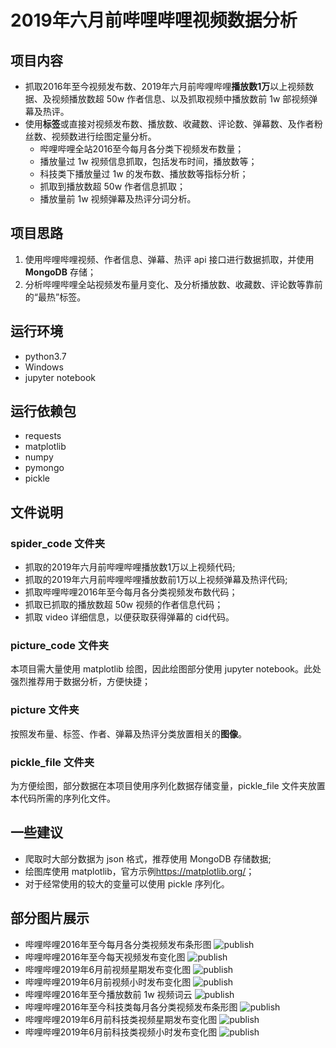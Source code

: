 # 2019年六月前哔哩哔哩视频数据分析
## 项目内容
* 抓取2016年至今视频发布数、2019年六月前哔哩哔哩**播放数1万**以上视频数据、及视频播放数超 50w 作者信息、以及抓取视频中播放数前 1w 部视频弹幕及热评。
* 使用**标签**或直接对视频发布数、播放数、收藏数、评论数、弹幕数、及作者粉丝数、视频数进行绘图定量分析。
  * 哔哩哔哩全站2016至今每月各分类下视频发布数量；
  * 播放量过 1w 视频信息抓取，包括发布时间，播放数等；
  * 科技类下播放量过 1w 的发布数、播放数等指标分析；
  * 抓取到播放数超 50w 作者信息抓取；
  * 播放量前 1w 视频弹幕及热评分词分析。
## 项目思路
1. 使用哔哩哔哩视频、作者信息、弹幕、热评 api 接口进行数据抓取，并使用 **MongoDB** 存储；
2. 分析哔哩哔哩全站视频发布量月变化、及分析播放数、收藏数、评论数等靠前的“最热”标签。
## 运行环境
* python3.7
* Windows
* jupyter notebook
## 运行依赖包
* requests
* matplotlib
* numpy
* pymongo
* pickle
## 文件说明
### spider_code 文件夹
* 抓取的2019年六月前哔哩哔哩播放数1万以上视频代码;
* 抓取的2019年六月前哔哩哔哩播放数前1万以上视频弹幕及热评代码;
* 抓取哔哩哔哩2016年至今每月各分类视频发布数代码；
* 抓取已抓取的播放数超 50w 视频的作者信息代码；
* 抓取 video 详细信息，以便获取获得弹幕的 cid代码。
### picture_code 文件夹
本项目需大量使用 matplotlib 绘图，因此绘图部分使用 jupyter notebook。此处强烈推荐用于数据分析，方便快捷；
### picture 文件夹
按照发布量、标签、作者、弹幕及热评分类放置相关的**图像**。
### pickle_file 文件夹
为方便绘图，部分数据在本项目使用序列化数据存储变量，pickle_file 文件夹放置本代码所需的序列化文件。
## 一些建议
* 爬取时大部分数据为 json 格式，推荐使用 MongoDB 存储数据;
* 绘图库使用 matplotlib，官方示例<https://matplotlib.org/>；
* 对于经常使用的较大的变量可以使用 pickle 序列化。
## 部分图片展示
* 哔哩哔哩2016年至今每月各分类视频发布条形图
![publish](picture/total/16_19_publish.png)<br>
* 哔哩哔哩2016年至今每天视频发布变化图
![publish](picture/total/send.png)<br>
* 哔哩哔哩2019年6月前视频星期发布变化图
![publish](picture/total/week.png)<br>
* 哔哩哔哩2019年6月前视频小时发布变化图
![publish](picture/total/hour.png)<br>
* 哔哩哔哩2016年至今播放数前 1w 视频词云
![publish](picture/danmaku_hotcomment/danmaku.png)<br>
* 哔哩哔哩2016年至今科技类每月各分类视频发布条形图
![publish](picture/technology/16_19_publish.png)<br>
* 哔哩哔哩2019年6月前科技类视频星期发布变化图
![publish](picture/technology/tech_week.png)<br>
* 哔哩哔哩2019年6月前科技类视频小时发布变化图
![publish](picture/technology/tech_hour.png)<br>
